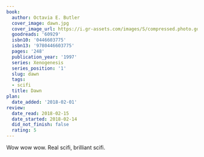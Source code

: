 ```yaml
---
book:
  author: Octavia E. Butler
  cover_image: dawn.jpg
  cover_image_url: https://i.gr-assets.com/images/S/compressed.photo.goodreads.com/books/1388290339l/60929.jpg
  goodreads: '60929'
  isbn10: '0446603775'
  isbn13: '9780446603775'
  pages: '248'
  publication_year: '1997'
  series: Xenogenesis
  series_position: '1'
  slug: dawn
  tags:
  - scifi
  title: Dawn
plan:
  date_added: '2018-02-01'
review:
  date_read: 2018-02-15
  date_started: 2018-02-14
  did_not_finish: false
  rating: 5
---
```


Wow wow wow. Real scifi, brilliant scifi.
